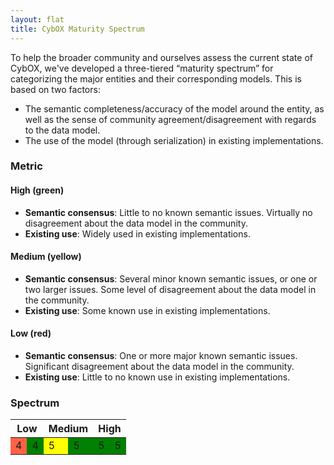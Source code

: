 ```yaml
---
layout: flat
title: CybOX Maturity Spectrum
---
```


To help the broader community and ourselves assess the current state of CybOX, we've developed a three-tiered “maturity spectrum” for categorizing the major entities and their corresponding models. This is based on two factors:

* The semantic completeness/accuracy of the model around the entity, as well as the sense of community agreement/disagreement with regards to the data model.
* The use of the model (through serialization) in existing implementations.

### Metric

#### High (green)
* **Semantic consensus**: Little to no known semantic issues. Virtually no disagreement about the data model in the community.
* **Existing use**: Widely used in existing implementations.

#### Medium (yellow)
* **Semantic consensus**: Several minor known semantic issues, or one or two larger issues. Some level of disagreement about the data model in the community.
* **Existing use**: Some known use in existing implementations.

#### Low (red)
* **Semantic consensus**: One or more major known semantic issues. Significant disagreement about the data model in the community.
* **Existing use**: Little to no known use in existing implementations.

### Spectrum

<table>
<thead>
<tr>
  <th colspan="2">Low</th>
  <th colspan="2">Medium</th>
  <th colspan="2">High</th>
</tr>
</thead>
<tbody>
<tr>
  <td style="background-color: tomato;">4</td>
  <td style="background-color: green;">4</td>
  <td style="background-color: yellow;">5</td>
  <td style="background-color: green;">5</td>
  <td style="background-color: green;">5</td>
  <td style="background-color: green;">5</td>
</tr>
</tbody>
</table>
